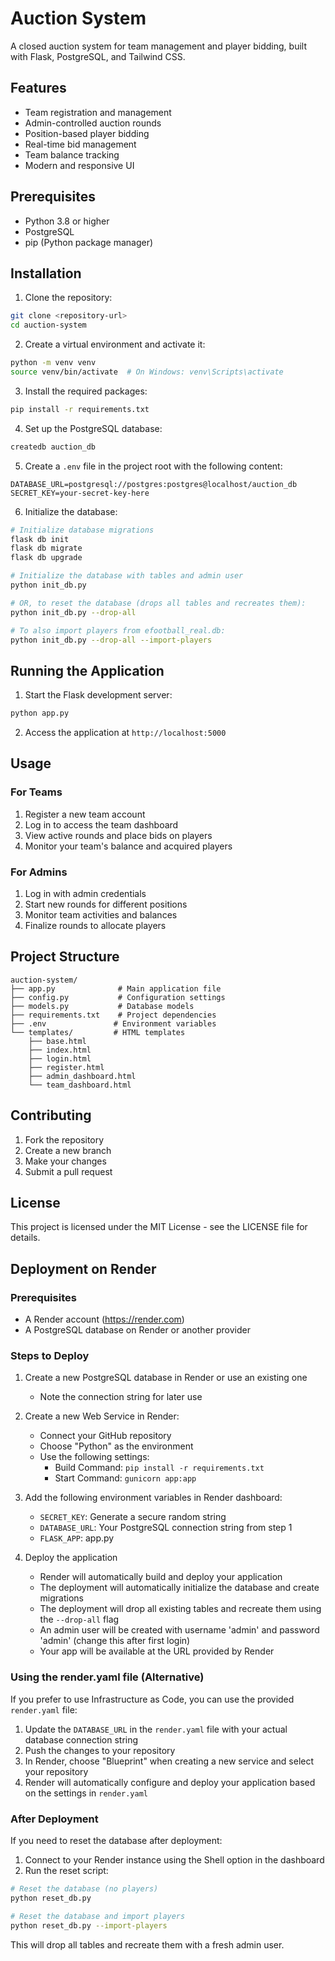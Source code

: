 # Auction System

A closed auction system for team management and player bidding, built with Flask, PostgreSQL, and Tailwind CSS.

## Features

- Team registration and management
- Admin-controlled auction rounds
- Position-based player bidding
- Real-time bid management
- Team balance tracking
- Modern and responsive UI

## Prerequisites

- Python 3.8 or higher
- PostgreSQL
- pip (Python package manager)

## Installation

1. Clone the repository:
```bash
git clone <repository-url>
cd auction-system
```

2. Create a virtual environment and activate it:
```bash
python -m venv venv
source venv/bin/activate  # On Windows: venv\Scripts\activate
```

3. Install the required packages:
```bash
pip install -r requirements.txt
```

4. Set up the PostgreSQL database:
```bash
createdb auction_db
```

5. Create a `.env` file in the project root with the following content:
```
DATABASE_URL=postgresql://postgres:postgres@localhost/auction_db
SECRET_KEY=your-secret-key-here
```

6. Initialize the database:
```bash
# Initialize database migrations
flask db init
flask db migrate
flask db upgrade

# Initialize the database with tables and admin user
python init_db.py

# OR, to reset the database (drops all tables and recreates them):
python init_db.py --drop-all

# To also import players from efootball_real.db:
python init_db.py --drop-all --import-players
```

## Running the Application

1. Start the Flask development server:
```bash
python app.py
```

2. Access the application at `http://localhost:5000`

## Usage

### For Teams
1. Register a new team account
2. Log in to access the team dashboard
3. View active rounds and place bids on players
4. Monitor your team's balance and acquired players

### For Admins
1. Log in with admin credentials
2. Start new rounds for different positions
3. Monitor team activities and balances
4. Finalize rounds to allocate players

## Project Structure

```
auction-system/
├── app.py              # Main application file
├── config.py           # Configuration settings
├── models.py           # Database models
├── requirements.txt    # Project dependencies
├── .env               # Environment variables
└── templates/         # HTML templates
    ├── base.html
    ├── index.html
    ├── login.html
    ├── register.html
    ├── admin_dashboard.html
    └── team_dashboard.html
```

## Contributing

1. Fork the repository
2. Create a new branch
3. Make your changes
4. Submit a pull request

## License

This project is licensed under the MIT License - see the LICENSE file for details.

## Deployment on Render

### Prerequisites
- A Render account (https://render.com)
- A PostgreSQL database on Render or another provider

### Steps to Deploy

1. Create a new PostgreSQL database in Render or use an existing one
   - Note the connection string for later use

2. Create a new Web Service in Render:
   - Connect your GitHub repository
   - Choose "Python" as the environment
   - Use the following settings:
     - Build Command: `pip install -r requirements.txt`
     - Start Command: `gunicorn app:app`

3. Add the following environment variables in Render dashboard:
   - `SECRET_KEY`: Generate a secure random string
   - `DATABASE_URL`: Your PostgreSQL connection string from step 1
   - `FLASK_APP`: app.py

4. Deploy the application
   - Render will automatically build and deploy your application
   - The deployment will automatically initialize the database and create migrations
   - The deployment will drop all existing tables and recreate them using the `--drop-all` flag
   - An admin user will be created with username 'admin' and password 'admin' (change this after first login)
   - Your app will be available at the URL provided by Render

### Using the render.yaml file (Alternative)

If you prefer to use Infrastructure as Code, you can use the provided `render.yaml` file:

1. Update the `DATABASE_URL` in the `render.yaml` file with your actual database connection string
2. Push the changes to your repository
3. In Render, choose "Blueprint" when creating a new service and select your repository
4. Render will automatically configure and deploy your application based on the settings in `render.yaml`

### After Deployment

If you need to reset the database after deployment:

1. Connect to your Render instance using the Shell option in the dashboard
2. Run the reset script:
```bash
# Reset the database (no players)
python reset_db.py

# Reset the database and import players
python reset_db.py --import-players
```
This will drop all tables and recreate them with a fresh admin user. 